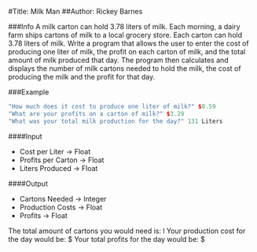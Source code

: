 #Title: Milk Man
##Author: Rickey Barnes
 
###Info
A milk carton can hold 3.78 liters of milk. Each morning, a dairy
farm ships cartons of milk to a local grocery store. Each carton can
hold 3.78 liters of milk. Write a program that allows the user to
enter the cost of producing one liter of milk, the profit on each
carton of milk, and the total amount of milk produced that day.
The program then calculates and displays the number of milk cartons
needed to hold the milk, the cost of producing the milk and the
profit for that day.

###Example
```c++
"How much does it cost to produce one liter of milk?" $0.59
"What are your profits on a carton of milk?" $3.29
"What was your total milk production for the day?" 131 Liters
```


####Input
+ Cost per Liter -> Float
+ Profits per Carton -> Float
+ Liters Produced -> Float

####Output
+ Cartons Needed -> Integer
+ Production Costs -> Float
+ Profits -> Float



The total amount of cartons you would need is: l
Your production cost for the day would be: $
Your total profits for the day would be: $